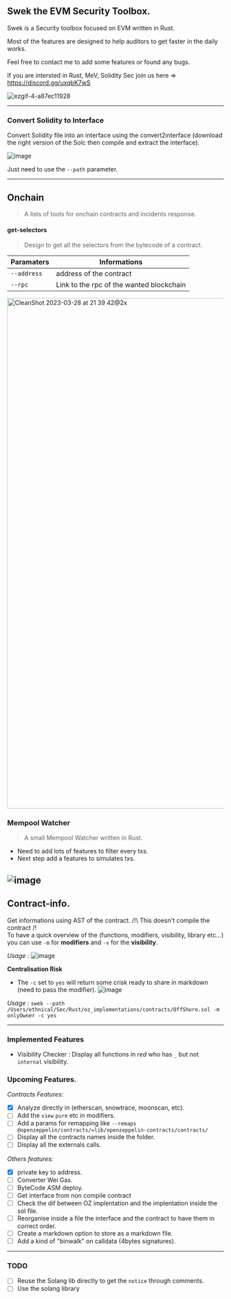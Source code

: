 ## Swek the EVM Security Toolbox.

Swek is a Security toolbox focused on EVM written in Rust.

Most of the features are designed to help auditors to get faster in the daily works.

Feel free to contact me to add some features or found any bugs.

If you are intersted in Rust, MeV, Solidity Sec join us here => https://discord.gg/uxqbK7wS

![ezgif-4-a87ec11928](https://user-images.githubusercontent.com/23560242/196544426-0aa7462d-7d73-4a58-89f4-1f7136a406b9.gif)

---

### Convert Solidity to Interface

Convert Solidity file into an interface using the convert2interface (download the right version of the Solc then compile and extract the interface).

![image](https://user-images.githubusercontent.com/23560242/178570537-8974f67c-baa6-4e8d-b2e9-c4f8ad5ca9e5.png)

Just need to use the `--path` parameter.

---




## Onchain
> A lists of tools for onchain contracts and incidents response.
#### get-selectors
> Design to get all the selectors from the bytecode of a contract.

|Paramaters| Informations|
|----------|-------------|
|`--address`| address of the contract|
|`--rpc`| Link to the rpc of the wanted blockchain|

<img width="1186" alt="CleanShot 2023-03-28 at 21 39 42@2x" src="https://user-images.githubusercontent.com/23560242/228348814-fc391333-400a-4268-84a3-6effac7fe0f6.png">


### Mempool Watcher
> A small Mempool Watcher written in Rust.

- Need to add lots of features to filter every txs.
- Next step add a features to simulates txs.

## ![image](https://user-images.githubusercontent.com/23560242/179367699-286e92ac-ce70-4f6e-9e20-434d8b565972.png)


## Contract-info.

Get informations using AST of the contract.
/!\ This doesn't compile the contract /!\
To have a quick overview of the (functions, modifiers, visibility, library etc...) you can use `-m` for **modifiers** and `-v` for the **visibility**.

_Usage :_
![image](https://user-images.githubusercontent.com/23560242/196519295-c9881b79-602d-43eb-bed8-bd8726750d3c.png)

**Centralisation Risk**

- The `-c` set to `yes` will return some crisk ready to share in markdown (need to pass the modifier).
  ![image](https://user-images.githubusercontent.com/23560242/197516359-611afd0f-c342-4ca2-87fd-adeb56b764a7.png)

_Usage :_
`swek --path /Users/ethnical/Sec/Rust/oz_implementations/contracts/OffShore.sol -m onlyOwner -c yes`

---

### Implemented Features

- Visibility Checker : Display all functions in _red_ who has `_` but not `internal` visibility.

### Upcoming Features.

_Contracts Features:_

- [X] Analyze directly in (etherscan, snowtrace, moonscan, etc).
- [ ] Add the `view` `pure` etc in modifiers.
- [ ] Add a params for remapping like `--remaps @openzeppelin/contracts/=lib/openzeppelin-contracts/contracts/`
- [ ] Display all the contracts names inside the folder.
- [ ] Display all the externals calls.

_Others features:_

- [X] private key to address.
- [ ] Converter Wei Gas.
- [ ] ByteCode ASM deploy.
- [ ] Get interface from non compile contract
- [ ] Check the dif between OZ implentation and the implentation inside the sol file.
- [ ] Reorganise inside a file the interface and the contract to have them in correct order.
- [ ] Create a markdown option to store as a markdown file.
- [ ] Add a kind of "binwalk" on calldata (4bytes signatures).
---

### TODO

- [ ] Reuse the Solang lib directly to get the `notice` through comments.
- [ ] Use the solang library
